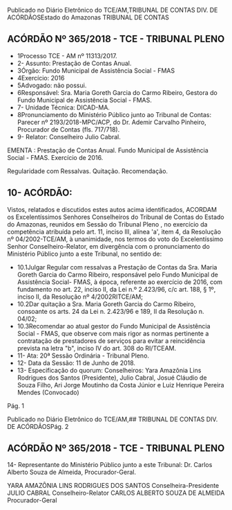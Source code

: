 Publicado  no  Diário Eletrônico do TCE/AM,TRIBUNAL DE CONTAS DIV. DE  ACÓRDÃOSEstado do Amazonas TRIBUNAL DE CONTAS

## ACÓRDÃO Nº 365/2018 - TCE - TRIBUNAL PLENO

- 1Processo TCE - AM nº 11313/2017.
- 2- Assunto: Prestação de Contas Anual.
- 3Órgão: Fundo Municipal de Assistência Social - FMAS
- 4Exercício: 2016
- 5Advogado: não possui.
- 6Responsável: Sra.  Maria  Goreth  Garcia  do  Carmo  Ribeiro,  Gestora  do  Fundo Municipal de Assistência Social - FMAS.
- 7- Unidade Técnica: DICAD-MA.
- 8Pronunciamento do Ministério Público junto ao Tribunal de Contas: Parecer nº 2193/2018-MPC/ACP, do Dr. Ademir Carvalho Pinheiro, Procurador de Contas (fls. 717/718).
- 9- Relator: Conselheiro Julio Cabral.

EMENTA : Prestação de Contas Anual. Fundo Municipal de Assistência Social - FMAS. Exercício de 2016.

Regularidade com Ressalvas. Quitação. Recomendação.

## 10- ACÓRDÃO:

Vistos, relatados e discutidos estes autos acima identificados, ACORDAM os Excelentíssimos Senhores Conselheiros do Tribunal de Contas do Estado do Amazonas,  reunidos  em  Sessão  do Tribunal  Pleno ,  no  exercício  da  competência atribuída pelo art. 11, inciso III, alínea 'a', item 4, da Resolução nº 04/2002-TCE/AM, à unanimidade, nos termos do voto do Excelentíssimo Senhor Conselheiro-Relator, em divergência com  o  pronunciamento  do  Ministério  Público  junto  a  este  Tribunal,  no sentido de:

- 10.1Julgar Regular com ressalvas a Prestação de Contas da Sra. Maria Goreth Garcia do Carmo Ribeiro, responsável pelo Fundo Municipal  de  Assistência  Social-  FMAS,  à  época,  referente  ao exercício de 2016, com fundamento no art. 22, inciso II, da Lei n.º 2.423/96,  c/c  art.  188,  §  1º,  inciso  II,  da  Resolução  nº  4/2002RITCE/AM;
- 10.2Dar  quitação a Sra. Maria Goreth  Garcia  do Carmo  Ribeiro, consoante os arts. 24 da Lei n. 2.423/96 e 189, II da Resolução n. 04/02;
- 10.3Recomendar ao atual gestor do Fundo Municipal de Assistência Social - FMAS, que observe com mais rigor as normas pertinente a contratação de prestadores de serviços para evitar a reincidência prevista na letra "b", inciso IV do art. 308 do RI/TCEAM.
- 11- Ata: 20ª Sessão Ordinária - Tribunal Pleno.
- 12- Data da Sessão: 11 de Junho de 2018.
- 13- Especificação do quorum: Conselheiros: Yara Amazônia Lins Rodrigues dos Santos (Presidente), Julio Cabral, Josué Cláudio de Souza Filho, Ari Jorge Moutinho da Costa Júnior e Luiz Henrique Pereira Mendes (Convocado)

Pág. 1

Publicado  no  Diário Eletrônico do TCE/AM,## TRIBUNAL DE CONTAS DIV. DE  ACÓRDÃOSPág. 2

## ACÓRDÃO Nº 365/2018 - TCE - TRIBUNAL PLENO

14- Representante  do  Ministério  Público  junto  a  este  Tribunal: Dr. Carlos  Alberto Souza de Almeida, Procurador-Geral.

YARA AMAZÔNIA LINS RODRIGUES DOS SANTOS Conselheira-Presidente JULIO CABRAL Conselheiro-Relator CARLOS ALBERTO SOUZA DE ALMEIDA Procurador-Geral
